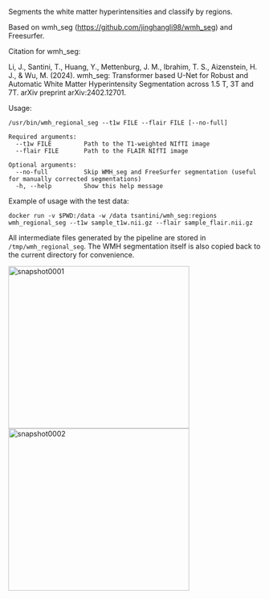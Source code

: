 Segments the white matter hyperintensities and classify by regions.

Based on wmh_seg (https://github.com/jinghangli98/wmh_seg) and Freesurfer.

Citation for wmh_seg: 


Li, J., Santini, T., Huang, Y., Mettenburg, J. M., Ibrahim, T. S., Aizenstein, H. J., & Wu, M. (2024).
wmh_seg: Transformer based U-Net for Robust and Automatic White Matter Hyperintensity Segmentation across 1.5 T, 3T and 7T.
arXiv preprint arXiv:2402.12701.


Usage:

```
/usr/bin/wmh_regional_seg --t1w FILE --flair FILE [--no-full]

Required arguments:
  --t1w FILE         Path to the T1-weighted NIfTI image
  --flair FILE       Path to the FLAIR NIfTI image

Optional arguments:
  --no-full          Skip WMH_seg and FreeSurfer segmentation (useful for manually corrected segmentations)
  -h, --help         Show this help message
```

Example of usage with the test data:

`docker run -v $PWD:/data -w /data tsantini/wmh_seg:regions wmh_regional_seg --t1w sample_t1w.nii.gz --flair sample_flair.nii.gz`

All intermediate files generated by the pipeline are stored in `/tmp/wmh_regional_seg`.
The WMH segmentation itself is also copied back to the current directory for convenience.


<img width="360" height="323" alt="snapshot0001" src="https://github.com/user-attachments/assets/99c07a51-7d74-4fbd-84fc-53e3f392fbd0" />
<img width="360" height="323" alt="snapshot0002" src="https://github.com/user-attachments/assets/804ea4b2-626c-49a0-ace7-5a7d6713ef57" />
